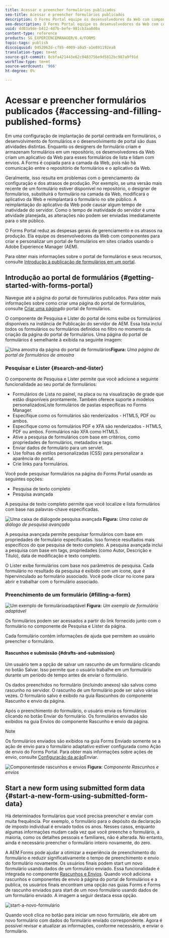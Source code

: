 ```yaml
---
title: Acessar e preencher formulários publicados
seo-title: Acessar e preencher formulários publicados
description: O Forms Portal equipe os desenvolvedores da Web com componentes para criar e personalizar um portal de formulários em sites criados usando o Adobe Experience Manager (AEM).
seo-description: O Forms Portal equipe os desenvolvedores da Web com componentes para criar e personalizar um portal de formulários em sites criados usando o Adobe Experience Manager (AEM).
uuid: dd03a9de-b412-4d7b-befe-981cb3aa8d0a
content-type: reference
products: SG_EXPERIENCEMANAGER/6.4/FORMS
topic-tags: publish
discoiquuid: 0452062d-cf85-4009-a0a5-a1e891192ea8
translation-type: tm+mt
source-git-commit: 8cbfa421443e62c0483756e9d5812bc987a9f91d
workflow-type: tm+mt
source-wordcount: '966'
ht-degree: 0%

---
```



# Acessar e preencher formulários publicados {#accessing-and-filling-published-forms}

Em uma configuração de implantação de portal centrada em formulários, o desenvolvimento de formulários e o desenvolvimento de portal são duas atividades distintas. Enquanto os designers de formulário criam e armazenam formulários em um repositório, os desenvolvedores da Web criam um aplicativo da Web para esses formulários de lista e lidam com envios. A Forms é copiada para a camada da Web, pois não há comunicação entre o repositório de formulários e o aplicativo da Web.

Geralmente, isso resulta em problemas com o gerenciamento da configuração e dos atrasos de produção. Por exemplo, se uma versão mais recente de um formulário estiver disponível no repositório, o designer de formulários, substituirá o formulário na camada da Web, modificará o aplicativo da Web e reimplantará o formulário no site público. A reimplantação do aplicativo da Web pode causar algum tempo de inatividade do servidor. Como o tempo de inatividade do servidor é uma atividade planejada, as alterações não podem ser enviadas imediatamente para o site público.

O Forms Portal reduz as despesas gerais de gerenciamento e os atrasos na produção. Ela equipe os desenvolvedores da Web com componentes para criar e personalizar um portal de formulários em sites criados usando o Adobe Experience Manager (AEM).

Para obter mais informações sobre o portal de formulários e seus recursos, consulte [Introdução à publicação de formulários em um portal](/help/forms/using/introduction-publishing-forms.md).

## Introdução ao portal de formulários {#getting-started-with-forms-portal}

Navegue até a página do portal de formulários publicados. Para obter mais informações sobre como criar uma página do portal de formulários, consulte [Criar uma página](/help/forms/using/creating-form-portal-page.md)do portal de formulários.

O componente de Pesquisa e Lister do portal de roms exibe os formulários disponíveis na instância de Publicação do servidor de AEM. Essa lista inclui todos os formulários ou formulários definidos no filtro no momento da criação da página do portal de formulários. Uma página do portal de formulários é semelhante à exibida na seguinte imagem:

![Uma amostra da página do portal de formulários ](assets/forms-portal-page.png)**Figura:** *Uma página de portal de formulários de amostra*

### Pesquisar e Lister {#search-and-lister}

O componente de Pesquisa e Lister permite que você adicione a seguinte funcionalidade ao seu portal de formulários:

* Formulários de Lista no painel, na placa ou na visualização de grade que estão disponíveis prontamente. Também oferece suporte a modelos personalizadosListe formulários de pastas específicas no Forms Manager.
* Especifique como os formulários são renderizados - HTML5, PDF ou ambos.
* Especifique como os formulários PDF e XFA são renderizados - HTML5, PDF ou ambos. Formulários não XFA como HTML5.
* Ative a pesquisa de formulários com base em critérios, como propriedades de formulários, metadados e tags.
* Enviar dados de formulário para um servlet.
* Use folhas de estilos personalizadas (CSS) para personalizar a aparência do portal.
* Crie links para formulários.

Você pode pesquisar formulários na página do Forms Portal usando as seguintes opções:

* Pesquisa de texto completo
* Pesquisa avançada

A pesquisa de texto completo permite que você localize e lista formulários com base nas palavras-chave especificadas.

![Uma caixa de diálogo](assets/search-panel.png)de pesquisa avançada **Figura:** *Uma caixa de diálogo de pesquisa avançada*

A pesquisa avançada permite pesquisar formulários com base em propriedades de formulário especificadas. Isso fornece resultados mais específicos do que pesquisa de texto completo. A pesquisa avançada inclui a pesquisa com base em tags, propriedades (como Autor, Descrição e Título), data de modificação e texto completo.

O Lister exibe formulários com base nos parâmetros de pesquisa. Cada formulário no resultado da pesquisa é exibido com um ícone, que é hipervinculado ao formulário associado. Você pode clicar no ícone para abrir e trabalhar com o formulário associado.

### Preenchimento de um formulário {#filling-a-form}

![Um exemplo de formulário](assets/filling_a_form.png)adaptável **Figura:** *Um exemplo de formulário adaptável*

Os formulários podem ser acessados a partir do link fornecido junto com o formulário no componente de Pesquisa e Lister da página.

Cada formulário contém informações de ajuda que permitem ao usuário preencher o formulário.

#### Rascunhos e submissão {#drafts-and-submission}

Um usuário tem a opção de salvar um rascunho de um formulário clicando no botão Salvar. Isso permite que o usuário trabalhe em um formulário durante um período de tempo antes de enviar o formulário.

Os dados preenchidos no formulário (incluindo anexos) são salvos como rascunho no servidor. O rascunho de um formulário pode ser salvo várias vezes. O formulário salvo é exibido na guia Rascunhos do componente Rascunho e envio da página.

Após o preenchimento do formulário, o usuário envia os formulários clicando no botão Enviar do formulário. Os formulários enviados são exibidos na guia Envios do componente Rascunho e envio da página.

>[!NOTE]
>
>Os formulários enviados são exibidos na guia Forms Enviado somente se a ação de envio para o formulário adaptativo estiver configurada como Ação de envio do Forms Portal. Para obter mais informações sobre ações de envio, consulte [Configuração da ação](/help/forms/using/configuring-submit-actions.md)Enviar.

![Componentes](assets/draft-submission.png)de rascunhos e envios **Figura:** *Componente Rascunhos e envios*

## Start a new form using submitted form data {#start-a-new-form-using-submitted-form-data}

Há determinados formulários que você precisa preencher e enviar com muita frequência. Por exemplo, o formulário para o depósito da declaração de imposto individual é enviado todos os anos. Nesses casos, enquanto algumas informações mudam cada vez que você preenche o formulário, a maioria, como os detalhes pessoais e familiares, não é alterada. No entanto, ainda é necessário preencher o formulário inteiro novamente, do zero.

A AEM Forms pode ajudar a otimizar a experiência de preenchimento do formulário e reduzir significativamente o tempo de preenchimento e envio do formulário novamente. Os usuários finais podem start um novo formulário usando dados de um formulário enviado. Essa funcionalidade é integrada no componente [Rascunhos e Envios](/help/forms/using/draft-submission-component.md). Quando você adiciona rascunhos e componentes de envio à página do portal de formulários e a publica, os usuários finais encontram uma opção nas guias Forms e Forms de rascunho enviados para start de um novo formulário usando dados de um formulário enviado. A imagem a seguir destaca essa opção.

![start-a-novo-formulário](assets/start-a-new-form.png)

Quando você clica no botão para iniciar um novo formulário, ele abre um novo formulário com dados do formulário enviado correspondente. Agora é possível revisar e atualizar as informações, conforme necessário, e enviar o formulário.
